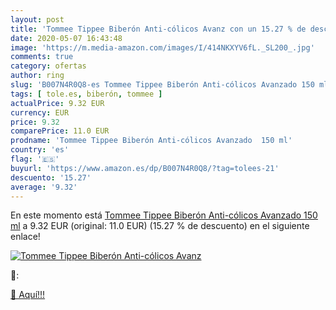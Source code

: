 ```yaml
---
layout: post
title: 'Tommee Tippee Biberón Anti-cólicos Avanz con un 15.27 % de descuento'
date: 2020-05-07 16:43:48
image: 'https://m.media-amazon.com/images/I/414NKXYV6fL._SL200_.jpg'
comments: true
category: ofertas
author: ring
slug: 'B007N4R0Q8-es Tommee Tippee Biberón Anti-cólicos Avanzado 150 ml'
tags: [ tole.es, biberón, tommee ]
actualPrice: 9.32 EUR
currency: EUR
price: 9.32
comparePrice: 11.0 EUR
prodname: 'Tommee Tippee Biberón Anti-cólicos Avanzado  150 ml'
country: 'es'
flag: '🇪🇸'
buyurl: 'https://www.amazon.es/dp/B007N4R0Q8/?tag=tolees-21'
descuento: '15.27'
average: '9.32'
---
```


En este momento está [Tommee Tippee Biberón Anti-cólicos Avanzado  150 ml](https://www.amazon.es/dp/B007N4R0Q8/?tag=tolees-21) a 9.32 EUR (original: 11.0 EUR) (15.27 %  de descuento) en el siguiente enlace!

[![Tommee Tippee Biberón Anti-cólicos Avanz](https://m.media-amazon.com/images/I/414NKXYV6fL._SL200_.jpg)](https://www.amazon.es/dp/B007N4R0Q8/?tag=tolees-21)

🔎:


[🛒 Aquí!!!](https://www.amazon.es/dp/B007N4R0Q8/?tag=tolees-21)
